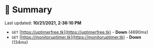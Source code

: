 # 📖 Summary
Last updated: **10/21/2021, 2:36:10 PM**

- `GET` [https://uptimerfree.tk](https://uptimerfree.tk) - **Down** (4690ms)
- `GET` [https://monitoruptimer.tk](https://monitoruptimer.tk) - **Down** (134ms)
